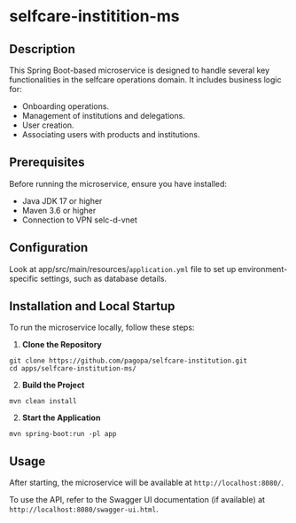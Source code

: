 # selfcare-institition-ms

## Description
This Spring Boot-based microservice is designed to handle several key functionalities in the selfcare operations domain. It includes business logic for:

- Onboarding operations.
- Management of institutions and delegations.
- User creation.
- Associating users with products and institutions.



## Prerequisites
Before running the microservice, ensure you have installed:

- Java JDK 17 or higher
- Maven 3.6 or higher
- Connection to VPN selc-d-vnet

## Configuration
Look at app/src/main/resources/`application.yml` file to set up environment-specific settings, such as database details.

## Installation and Local Startup
To run the microservice locally, follow these steps:

1. **Clone the Repository**

```shell script
git clone https://github.com/pagopa/selfcare-institution.git
cd apps/selfcare-institution-ms/
```

2. **Build the Project**

```shell script
mvn clean install
```

2. **Start the Application**

```shell script
mvn spring-boot:run -pl app
```

## Usage
After starting, the microservice will be available at `http://localhost:8080/`.

To use the API, refer to the Swagger UI documentation (if available) at `http://localhost:8080/swagger-ui.html`.

